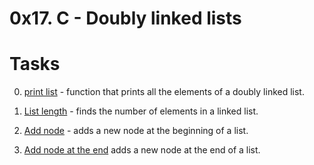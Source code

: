 0x17. C - Doubly linked lists
=============================

# Tasks

0. [print list](./0-print_dlistint.c) - function that prints all the elements of a doubly linked list.

1. [List length](./1-dlistint_len.c) - finds the number of elements in a linked list.

2. [Add node](./2-add_dnodeint.c) - adds a new node at the beginning of a list.

3. [Add node at the end](./3-add_dnodeint_end.c) adds a new node at the end of a list.
